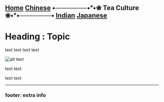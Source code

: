 [Home](https://github.com/319SoftDev/wiki-project-group-wya_dansowaa/blob/main/README.md)  [Chinese](chinese/tea-ceremony.md) •───────•°•❀ **Tea Culture** ❀•°•───────• [Indian](indian/tea-ceremony.md)  [Japanese](japanese/tea-ceremony.md)
---- 

# Heading : Topic
text text
text text


![alt text](url)

text text

text text

---- 

### footer: extra info
